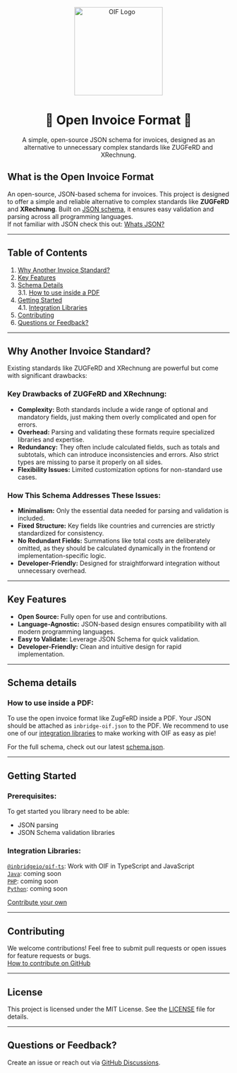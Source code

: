 <p align="center">
  <img src="https://avatars.githubusercontent.com/u/189235068?s=200" width="200px" align="center" alt="OIF Logo" />
  <h1 align="center">📜 Open Invoice Format 📜</h1>
  <p align="center">
    A simple, open-source JSON schema for invoices, designed as an alternative to unnecessary complex standards like ZUGFeRD and XRechnung.
  </p>
</p>



## What is the Open Invoice Format

An open-source, JSON-based schema for invoices. This project is designed to offer a simple and reliable alternative to complex standards like **ZUGFeRD** and **XRechnung**. Built on [JSON schema](https://json-schema.org), it ensures easy validation and parsing across all programming languages.  
If not familiar with JSON check this out: [Whats JSON?](https://www.w3schools.com/js/js_json_intro.asp)

---

## Table of Contents

1. [Why Another Invoice Standard?](#why-another-invoice-standard)
2. [Key Features](#key-features)
3. [Schema Details](#schema-details)  
3.1. [How to use inside a PDF](#how-to-use-inside-a-pdf)
4. [Getting Started](#getting-started)  
4.1. [Integration Libraries](#integration-libraries)
5. [Contributing](#contributing)
7. [Questions or Feedback?](#questions-or-feedback)

---

## Why Another Invoice Standard?

Existing standards like ZUGFeRD and XRechnung are powerful but come with significant drawbacks:

### Key Drawbacks of ZUGFeRD and XRechnung:
- **Complexity:** Both standards include a wide range of optional and mandatory fields, just making them overly complicated and open for errors.
- **Overhead:** Parsing and validating these formats require specialized libraries and expertise.
- **Redundancy:** They often include calculated fields, such as totals and subtotals, which can introduce inconsistencies and errors. Also strict types are missing to parse it properly on all sides.
- **Flexibility Issues:** Limited customization options for non-standard use cases.

### How This Schema Addresses These Issues:
- **Minimalism:** Only the essential data needed for parsing and validation is included.
- **Fixed Structure:** Key fields like countries and currencies are strictly standardized for consistency.
- **No Redundant Fields:** Summations like total costs are deliberately omitted, as they should be calculated dynamically in the frontend or implementation-specific logic.
- **Developer-Friendly:** Designed for straightforward integration without unnecessary overhead.

---

## Key Features

- **Open Source:** Fully open for use and contributions.
- **Language-Agnostic:** JSON-based design ensures compatibility with all modern programming languages.
- **Easy to Validate:** Leverage JSON Schema for quick validation.
- **Developer-Friendly:** Clean and intuitive design for rapid implementation.

---

## Schema details

### How to use inside a PDF:
To use the open invoice format like ZugFeRD inside a PDF. Your JSON should be attached as `inbridge-oif.json` to the PDF.
We recommend to use one of our [integration libraries](#integration-libraries) to make working with OIF as easy as pie!

For the full schema, check out our latest [schema.json](schema.json).

---

## Getting Started

### Prerequisites:

To get started you library need to be able:
- JSON parsing
- JSON Schema validation libraries

### Integration Libraries:
 [`@inbridgeio/oif-ts`](https://github.com/inbridgeio/oif-ts): Work with OIF in TypeScript and JavaScript  
[`Java`](#): coming soon  
[`PHP`](#): coming soon  
[`Python`](#): coming soon  

[Contribute your own](#contributing)

---

## Contributing

We welcome contributions! Feel free to submit pull requests or open issues for feature requests or bugs.  
[How to contribute on GitHub](https://docs.github.com/en/get-started/exploring-projects-on-github/contributing-to-a-project)

---

## License

This project is licensed under the MIT License. See the [LICENSE](./LICENSE) file for details.

---

## Questions or Feedback?

Create an issue or reach out via [GitHub Discussions](https://github.com/inbridgeio/open-invoice-format/discussions).
